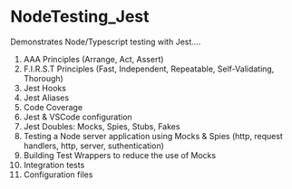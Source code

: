 # NodeTesting_Jest

Demonstrates Node/Typescript testing with Jest....

1. AAA Principles (Arrange, Act, Assert)
2. F.I.R.S.T Principles (Fast, Independent, Repeatable, Self-Validating, Thorough)
3. Jest Hooks
4. Jest Aliases
5. Code Coverage
6. Jest & VSCode configuration
7. Jest Doubles: Mocks, Spies, Stubs, Fakes
8. Testing a Node server application using Mocks & Spies (http, request handlers, http, server, suthentication)
9. Building Test Wrappers to reduce the use of Mocks
10. Integration tests
11. Configuration files
